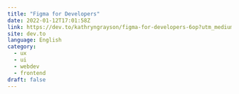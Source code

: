 ```yaml
---
title: "Figma for Developers"
date: 2022-01-12T17:01:58Z
link: https://dev.to/kathryngrayson/figma-for-developers-6op?utm_medium=RSS&utm_source=news.12bit.vn
site: dev.to
language: English
category:
  - ux
  - ui
  - webdev
  - frontend
draft: false
---
```

